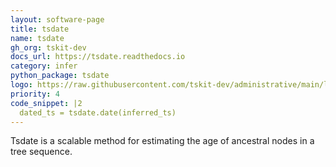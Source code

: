 ```yaml
---
layout: software-page
title: tsdate
name: tsdate
gh_org: tskit-dev
docs_url: https://tsdate.readthedocs.io
category: infer
python_package: tsdate
logo: https://raw.githubusercontent.com/tskit-dev/administrative/main/logos/svg/tsdate/Tskit_tsdate_logo_on_black_no_background.eps.svg                                       
priority: 4
code_snippet: |2
  dated_ts = tsdate.date(inferred_ts)
---
```

Tsdate is a scalable method for estimating the age of ancestral nodes in a tree sequence. 